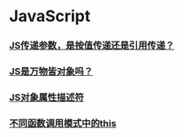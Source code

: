 # JavaScript

### [JS传递参数，是按值传递还是引用传递？](/blogs/javascript/2020-01-25)

### [JS是万物皆对象吗？](/blogs/javascript/2020-01-26)

### [JS对象属性描述符](/blogs/javascript/2020-01-27)

### [不同函数调用模式中的this](/blogs/javascript/2020-02-01)
